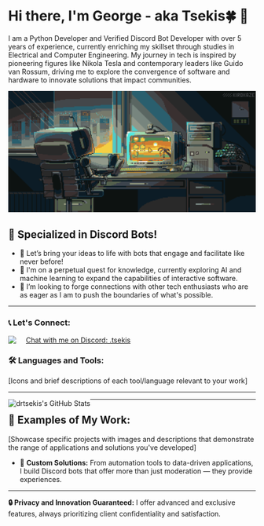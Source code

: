 # Hi there, I'm George - aka Tsekis🍀 👋

I am a Python Developer and Verified Discord Bot Developer with over 5 years of experience, currently enriching my skillset through studies in Electrical and Computer Engineering. My journey in tech is inspired by pioneering figures like Nikola Tesla and contemporary leaders like Guido van Rossum, driving me to explore the convergence of software and hardware to innovate solutions that impact communities.

![Design and Development](https://github.com/drtsekis/drtsekis/blob/main/TsekisGif.gif)

## 🐍 Specialized in Discord Bots!

- 🔭 Let’s bring your ideas to life with bots that engage and facilitate like never before!
- 🌱 I'm on a perpetual quest for knowledge, currently exploring AI and machine learning to expand the capabilities of interactive software.
- 👯 I’m looking to forge connections with other tech enthusiasts who are as eager as I am to push the boundaries of what's possible.

---

### 📞 Let's Connect:

<img align="left" width="26px" src="https://img.icons8.com/color/344/discord-new-logo.png" style="padding-right:10px;" />[Chat with me on Discord: .tsekis](https://discordapp.com/users/847483542442737705)

### 🛠️ Languages and Tools:

[Icons and brief descriptions of each tool/language relevant to your work]

---

<img align="left" alt="drtsekis's GitHub Stats" src="https://github-readme-stats.vercel.app/api?username=drtsekis&show_icons=true&hide_border=true&title_color=ff652f&icon_color=FFE400&bg_color=09131B&text_color=ffffff&border_color=0c1a25"/>

---

## 🎨 Examples of My Work:

[Showcase specific projects with images and descriptions that demonstrate the range of applications and solutions you've developed]

- 🚀 **Custom Solutions:** From automation tools to data-driven applications, I build Discord bots that offer more than just moderation — they provide experiences.

---

**🔒 Privacy and Innovation Guaranteed:** I offer advanced and exclusive features, always prioritizing client confidentiality and satisfaction.
